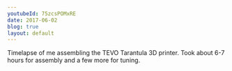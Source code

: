 ```yaml
---
youtubeId: 75zcsPOMxRE
date: 2017-06-02
blog: true
layout: default
---
```

<div class="row">
	<div class="col-lg-10 col-lg-offset-2">
		<div class="youtube" data-embed="{{ page.youtubeId }}"><div class="play-button"></div></div>
	</div>	
</div>

<div class="row">
	<div class="col-md-10 col-md-offset-4">
		<p>
			Timelapse of me assembling the TEVO Tarantula 3D printer.
			Took about 6-7 hours for assembly and a few more for tuning.
		</p>
	</div>
</div>
